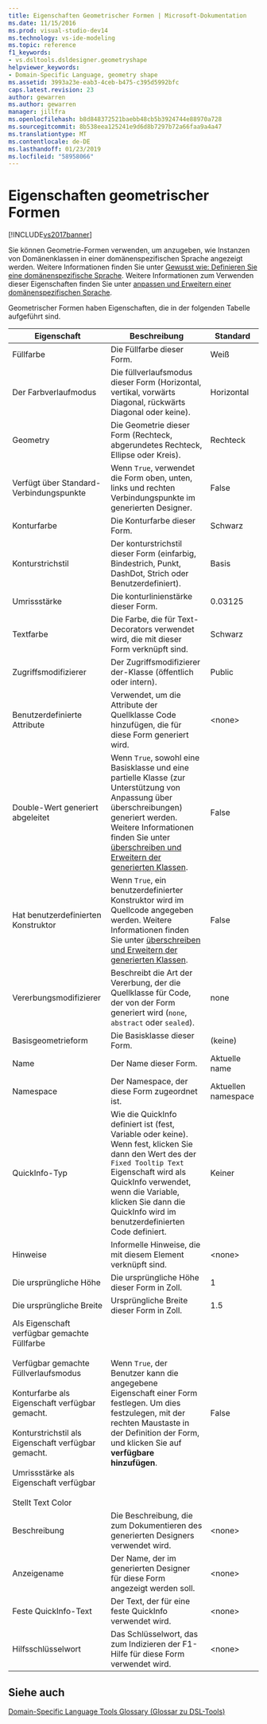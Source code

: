 ```yaml
---
title: Eigenschaften Geometrischer Formen | Microsoft-Dokumentation
ms.date: 11/15/2016
ms.prod: visual-studio-dev14
ms.technology: vs-ide-modeling
ms.topic: reference
f1_keywords:
- vs.dsltools.dsldesigner.geometryshape
helpviewer_keywords:
- Domain-Specific Language, geometry shape
ms.assetid: 3993a23e-eab3-4ceb-b475-c395d5992bfc
caps.latest.revision: 23
author: gewarren
ms.author: gewarren
manager: jillfra
ms.openlocfilehash: b8d848372521baebb48cb5b3924744e88970a728
ms.sourcegitcommit: 8b538eea125241e9d6d8b7297b72a66faa9a4a47
ms.translationtype: MT
ms.contentlocale: de-DE
ms.lasthandoff: 01/23/2019
ms.locfileid: "58958066"
---
```

# <a name="properties-of-geometry-shapes"></a>Eigenschaften geometrischer Formen
[!INCLUDE[vs2017banner](../includes/vs2017banner.md)]

Sie können Geometrie-Formen verwenden, um anzugeben, wie Instanzen von Domänenklassen in einer domänenspezifischen Sprache angezeigt werden. Weitere Informationen finden Sie unter [Gewusst wie: Definieren Sie eine domänenspezifische Sprache](../modeling/how-to-define-a-domain-specific-language.md). Weitere Informationen zum Verwenden dieser Eigenschaften finden Sie unter [anpassen und Erweitern einer domänenspezifischen Sprache](../modeling/customizing-and-extending-a-domain-specific-language.md).  
  
 Geometrischer Formen haben Eigenschaften, die in der folgenden Tabelle aufgeführt sind.  
  
|Eigenschaft|Beschreibung|Standard|  
|--------------|-----------------|-------------|  
|Füllfarbe|Die Füllfarbe dieser Form.|Weiß|  
|Der Farbverlaufmodus|Die füllverlaufsmodus dieser Form (Horizontal, vertikal, vorwärts Diagonal, rückwärts Diagonal oder keine).|Horizontal|  
|Geometry|Die Geometrie dieser Form (Rechteck, abgerundetes Rechteck, Ellipse oder Kreis).|Rechteck|  
|Verfügt über Standard-Verbindungspunkte|Wenn `True`, verwendet die Form oben, unten, links und rechten Verbindungspunkte im generierten Designer.|False|  
|Konturfarbe|Die Konturfarbe dieser Form.|Schwarz|  
|Konturstrichstil|Der konturstrichstil dieser Form (einfarbig, Bindestrich, Punkt, DashDot, Strich oder Benutzerdefiniert).|Basis|  
|Umrissstärke|Die konturlinienstärke dieser Form.|0.03125|  
|Textfarbe|Die Farbe, die für Text-Decorators verwendet wird, die mit dieser Form verknüpft sind.|Schwarz|  
|Zugriffsmodifizierer|Der Zugriffsmodifizierer der-Klasse (öffentlich oder intern).|Public|  
|Benutzerdefinierte Attribute|Verwendet, um die Attribute der Quellklasse Code hinzufügen, die für diese Form generiert wird.|\<none>|  
|Double-Wert generiert abgeleitet|Wenn `True`, sowohl eine Basisklasse und eine partielle Klasse (zur Unterstützung von Anpassung über überschreibungen) generiert werden. Weitere Informationen finden Sie unter [überschreiben und Erweitern der generierten Klassen](../modeling/overriding-and-extending-the-generated-classes.md).|False|  
|Hat benutzerdefinierten Konstruktor|Wenn `True`, ein benutzerdefinierter Konstruktor wird im Quellcode angegeben werden. Weitere Informationen finden Sie unter [überschreiben und Erweitern der generierten Klassen](../modeling/overriding-and-extending-the-generated-classes.md).|False|  
|Vererbungsmodifizierer|Beschreibt die Art der Vererbung, der die Quellklasse für Code, der von der Form generiert wird (`none`, `abstract` oder `sealed`).|none|  
|Basisgeometrieform|Die Basisklasse dieser Form.|(keine)|  
|Name|Der Name dieser Form.|Aktuelle name|  
|Namespace|Der Namespace, der diese Form zugeordnet ist.|Aktuellen namespace|  
|QuickInfo-Typ|Wie die QuickInfo definiert ist (fest, Variable oder keine). Wenn fest, klicken Sie dann den Wert des der `Fixed Tooltip Text` Eigenschaft wird als QuickInfo verwendet, wenn die Variable, klicken Sie dann die QuickInfo wird im benutzerdefinierten Code definiert.|Keiner|  
|Hinweise|Informelle Hinweise, die mit diesem Element verknüpft sind.|\<none>|  
|Die ursprüngliche Höhe|Die ursprüngliche Höhe dieser Form in Zoll.|1|  
|Die ursprüngliche Breite|Ursprüngliche Breite dieser Form in Zoll.|1.5|  
|Als Eigenschaft verfügbar gemachte Füllfarbe<br /><br /> Verfügbar gemachte Füllverlaufsmodus<br /><br /> Konturfarbe als Eigenschaft verfügbar gemacht.<br /><br /> Konturstrichstil als Eigenschaft verfügbar gemacht.<br /><br /> Umrissstärke als Eigenschaft verfügbar<br /><br /> Stellt Text Color|Wenn `True`, der Benutzer kann die angegebene Eigenschaft einer Form festlegen. Um dies festzulegen, mit der rechten Maustaste in der Definition der Form, und klicken Sie auf **verfügbare hinzufügen**.|False|  
|Beschreibung|Die Beschreibung, die zum Dokumentieren des generierten Designers verwendet wird.|\<none>|  
|Anzeigename|Der Name, der im generierten Designer für diese Form angezeigt werden soll.|\<none>|  
|Feste QuickInfo-Text|Der Text, der für eine feste QuickInfo verwendet wird.|\<none>|  
|Hilfsschlüsselwort|Das Schlüsselwort, das zum Indizieren der F1-Hilfe für diese Form verwendet wird.|\<none>|  
  
## <a name="see-also"></a>Siehe auch  
 [Domain-Specific Language Tools Glossary (Glossar zu DSL-Tools)](http://msdn.microsoft.com/ca5e84cb-a315-465c-be24-76aa3df276aa)
